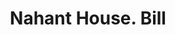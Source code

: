 ---
doi: 10.7916/D8BV8TN7
date_other: '1859'
date_other_textual: '1859'
form: printed ephemera
genre:
- Invoices
name:
- Nahant House
object_in_context_url: https://biggert.cul.columbia.edu/items/view/ave_biggert_00491
subject_hierarchical_geographic:
- Nahant, Massachusetts, United States
subject_name:
- Nahant House
title: Nahant House. Bill
sort_title: Nahant House. Bill
call_number: ave_biggert_00491
coordinates:
- 42.42638888888889,-70.91944444444445
pid: ave_biggert_00491
identifiers: ave_biggert_00491
thumbnail: https://derivativo-1.library.columbia.edu/iiif/2/ldpd:343786/full/!256,256/0/native.jpg
permalink: /biggert/ave_biggert_00491/
layout: iiif-image-page
---